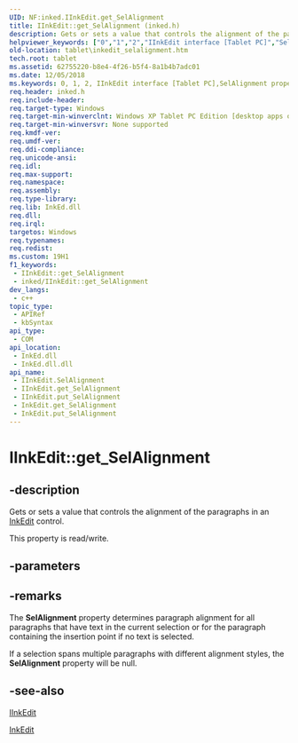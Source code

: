 ```yaml
---
UID: NF:inked.IInkEdit.get_SelAlignment
title: IInkEdit::get_SelAlignment (inked.h)
description: Gets or sets a value that controls the alignment of the paragraphs in an InkEdit control.
helpviewer_keywords: ["0","1","2","IInkEdit interface [Tablet PC]","SelAlignment property","IInkEdit.SelAlignment","IInkEdit.get_SelAlignment","IInkEdit::SelAlignment","IInkEdit::get_SelAlignment","IInkEdit::put_SelAlignment","InkEdit.get_SelAlignment","InkEdit.put_SelAlignment","NULL","SelAlignment property [Tablet PC]","SelAlignment property [Tablet PC]","IInkEdit interface","get_SelAlignment","inked/IInkEdit::SelAlignment","inked/IInkEdit::get_SelAlignment","inked/IInkEdit::put_SelAlignment","put_SelAlignment","tablet.inkedit_selalignment"]
old-location: tablet\inkedit_selalignment.htm
tech.root: tablet
ms.assetid: 62755220-b8e4-4f26-b5f4-8a1b4b7adc01
ms.date: 12/05/2018
ms.keywords: 0, 1, 2, IInkEdit interface [Tablet PC],SelAlignment property, IInkEdit.SelAlignment, IInkEdit.get_SelAlignment, IInkEdit::SelAlignment, IInkEdit::get_SelAlignment, IInkEdit::put_SelAlignment, InkEdit.get_SelAlignment, InkEdit.put_SelAlignment, NULL, SelAlignment property [Tablet PC], SelAlignment property [Tablet PC],IInkEdit interface, get_SelAlignment, inked/IInkEdit::SelAlignment, inked/IInkEdit::get_SelAlignment, inked/IInkEdit::put_SelAlignment, put_SelAlignment, tablet.inkedit_selalignment
req.header: inked.h
req.include-header: 
req.target-type: Windows
req.target-min-winverclnt: Windows XP Tablet PC Edition [desktop apps only]
req.target-min-winversvr: None supported
req.kmdf-ver: 
req.umdf-ver: 
req.ddi-compliance: 
req.unicode-ansi: 
req.idl: 
req.max-support: 
req.namespace: 
req.assembly: 
req.type-library: 
req.lib: InkEd.dll
req.dll: 
req.irql: 
targetos: Windows
req.typenames: 
req.redist: 
ms.custom: 19H1
f1_keywords:
 - IInkEdit::get_SelAlignment
 - inked/IInkEdit::get_SelAlignment
dev_langs:
 - c++
topic_type:
 - APIRef
 - kbSyntax
api_type:
 - COM
api_location:
 - InkEd.dll
 - InkEd.dll.dll
api_name:
 - IInkEdit.SelAlignment
 - IInkEdit.get_SelAlignment
 - IInkEdit.put_SelAlignment
 - InkEdit.get_SelAlignment
 - InkEdit.put_SelAlignment
---
```


# IInkEdit::get_SelAlignment


## -description

Gets or sets a value that controls the alignment of the paragraphs in an <a href="/windows/desktop/tablet/inkedit-control-reference">InkEdit</a> control.

This property is read/write.

## -parameters

## -remarks

The <b>SelAlignment</b> property determines paragraph alignment for all paragraphs that have text in the current selection or for the paragraph containing the insertion point if no text is selected.

If a selection spans multiple paragraphs with different alignment styles, the <b>SelAlignment</b> property will be null.

## -see-also

<a href="../inked/nn-inked-iinkedit.md">IInkEdit</a>



<a href="/windows/desktop/tablet/inkedit-control-reference">InkEdit</a>
